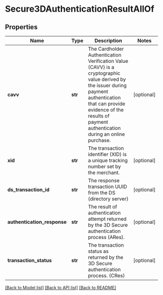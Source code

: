 # Secure3DAuthenticationResultAllOf

## Properties
Name | Type | Description | Notes
------------ | ------------- | ------------- | -------------
**cavv** | **str** | The Cardholder Authentication Verification Value (CAVV) is a cryptographic value derived by the issuer during payment authentication that can provide evidence of the results of payment authentication during an online purchase. | [optional] 
**xid** | **str** | The transaction identifier (XID) is a unique tracking number set by the merchant. | [optional] 
**ds_transaction_id** | **str** | The response transaction UUID from the DS (directory server) | [optional] 
**authentication_response** | **str** | The result of authentication attempt returned by the 3D Secure authentication process (ARes). | [optional] 
**transaction_status** | **str** | The transaction status as returned by the 3D Secure authentication process. (CRes) | [optional] 

[[Back to Model list]](../README.md#documentation-for-models) [[Back to API list]](../README.md#documentation-for-api-endpoints) [[Back to README]](../README.md)


